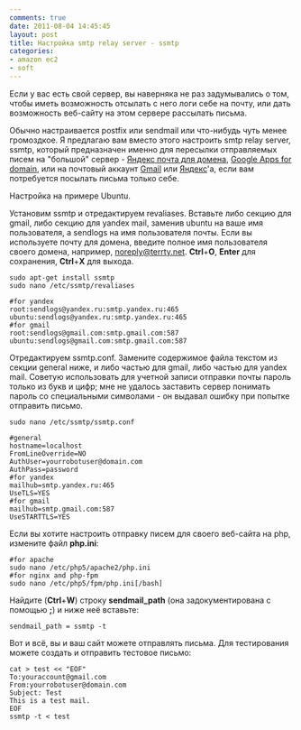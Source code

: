 ```yaml
---
comments: true
date: 2011-08-04 14:45:45
layout: post
title: Настройка smtp relay server - ssmtp
categories:
- amazon ec2
- soft
---
```


Если у вас есть свой сервер, вы наверняка не раз задумывались о том, чтобы иметь возможность отсылать с него логи себе на почту, или дать возможность веб-сайту на этом сервере рассылать письма.

Обычно настраивается postfix или sendmail или что-нибудь чуть менее громоздкое. Я предлагаю вам вместо этого настроить smtp relay server, ssmtp, который предназначен именно для пересылки отправляемых писем на "большой" сервер - [Яндекс почта для домена](https://pdd.yandex.ru/), [Google Apps for domain](https://www.google.com/work/apps/business/), или на почтовый аккаунт [Gmail](https://mail.google.com) или [Яндекс](https://mail.yandex.ru)'а, если вам потребуется посылать письма только себе.

Настройка на примере Ubuntu.

<!-- more -->

Установим ssmtp и отредактируем revaliases. Вставьте либо секцию для gmail, либо секцию для yandex mail, заменив ubuntu на ваше имя пользователя, а sendlogs на имя пользователя почты. Если вы используете почту для домена, введите полное имя пользователя своего домена, например, noreply@terrty.net. **Ctrl**+**O**, **Enter** для сохранения, **Ctrl**+**X** для выхода.

	sudo apt-get install ssmtp
	sudo nano /etc/ssmtp/revaliases

	#for yandex
	root:sendlogs@yandex.ru:smtp.yandex.ru:465
	ubuntu:sendlogs@yandex.ru:smtp.yandex.ru:465
	#for gmail
	root:sendlogs@gmail.com:smtp.gmail.com:587
	ubuntu:sendlogs@gmail.com:smtp.gmail.com:587

Отредактируем ssmtp.conf. Замените содержимое файла текстом из секции general ниже, и либо частью для gmail, либо частью для yandex mail. Советую использовать для учетной записи отправки почты пароль только из букв и цифр; мне не удалось заставить сервер понимать пароль со специальными символами - он выдавал ошибку при попытке отправить письмо.

	sudo nano /etc/ssmtp/ssmtp.conf

	#general
	hostname=localhost
	FromLineOverride=NO
	AuthUser=yourrobotuser@domain.com
	AuthPass=password
	#for yandex
	mailhub=smtp.yandex.ru:465
	UseTLS=YES
	#for gmail
	mailhub=smtp.gmail.com:587
	UseSTARTTLS=YES

Если вы хотите настроить отправку писем для своего веб-сайта на php, измените файл **php.ini**:

	#for apache
	sudo nano /etc/php5/apache2/php.ini
	#for nginx and php-fpm
	sudo nano /etc/php5/fpm/php.ini[/bash]

Найдите (**Ctrl**+**W**) строку **sendmail_path** (она задокументирована с помощью **;**) и ниже неё вставьте:

	sendmail_path = ssmtp -t

Вот и всё, вы и ваш сайт можете отправлять письма. Для тестирования можете создать и отправить тестовое письмо:

	cat > test << "EOF"
	To:youraccount@gmail.com
	From:yourrobotuser@domain.com
	Subject: Test
	This is a test mail.
	EOF
	ssmtp -t < test
